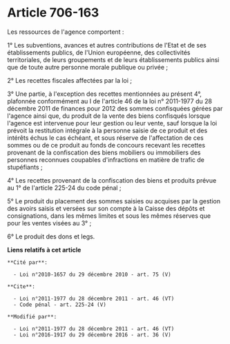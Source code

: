 # Article 706-163

Les ressources de l'agence comportent : 

1° Les subventions, avances et autres contributions de l'Etat et de ses établissements publics, de l'Union européenne, des
collectivités territoriales, de leurs groupements et de leurs établissements publics ainsi que de toute autre personne morale
publique ou privée ; 

2° Les recettes fiscales affectées par la loi ; 

3° Une partie, à l'exception des recettes mentionnées au présent 4°, plafonnée conformément au I de l'article 46 de la loi n°
2011-1977 du 28 décembre 2011 de finances pour 2012 des sommes confisquées gérées par l'agence ainsi que, du produit de la
vente des biens confisqués lorsque l'agence est intervenue pour leur gestion ou leur vente, sauf lorsque la loi prévoit la
restitution intégrale à la personne saisie de ce produit et des intérêts échus le cas échéant, et sous réserve de
l'affectation de ces sommes ou de ce produit au fonds de concours recevant les recettes provenant de la confiscation des
biens mobiliers ou immobiliers des personnes reconnues coupables d'infractions en matière de trafic de stupéfiants ; 

4° Les recettes provenant de la confiscation des biens et produits prévue au 1° de l'article 225-24 du code pénal ; 

5° Le produit du placement des sommes saisies ou acquises par la gestion des avoirs saisis et versées sur son compte à la
Caisse des dépôts et consignations, dans les mêmes limites et sous les mêmes réserves que pour les ventes visées au 3° ; 

6° Le produit des dons et legs.

**Liens relatifs à cet article**

	**Cité par**:

	  - Loi n°2010-1657 du 29 décembre 2010 - art. 75 (V)

	**Cite**:

	  - Loi n°2011-1977 du 28 décembre 2011 - art. 46 (VT)
	  - Code pénal - art. 225-24 (V)

	**Modifié par**:

	  - Loi n°2011-1977 du 28 décembre 2011 - art. 46 (VT)
	  - Loi n°2016-1917 du 29 décembre 2016 - art. 36 (V)
